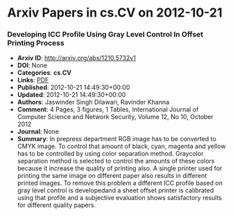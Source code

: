 # Arxiv Papers in cs.CV on 2012-10-21
### Developing ICC Profile Using Gray Level Control In Offset Printing Process
- **Arxiv ID**: http://arxiv.org/abs/1210.5732v1
- **DOI**: None
- **Categories**: **cs.CV**
- **Links**: [PDF](http://arxiv.org/pdf/1210.5732v1)
- **Published**: 2012-10-21 14:49:30+00:00
- **Updated**: 2012-10-21 14:49:30+00:00
- **Authors**: Jaswinder Singh Dilawari, Ravinder Khanna
- **Comment**: 4 Pages, 3 figures, 1 Tables, International Journal of Computer
  Science and Network Security, Volume 12, No 10, October 2012
- **Journal**: None
- **Summary**: In prepress department RGB image has to be converted to CMYK image. To control that amount of black, cyan, magenta and yellow has to be controlled by using color separation method. Graycolor separation method is selected to control the amounts of these colors because it increase the quality of printing also. A single printer used for printing the same image on different paper also results in different printed images. To remove this problem a different ICC profile based on gray level control is developedand a sheet offset printer is calibrated using that profile and a subjective evaluation shows satisfactory results for different quality papers.



